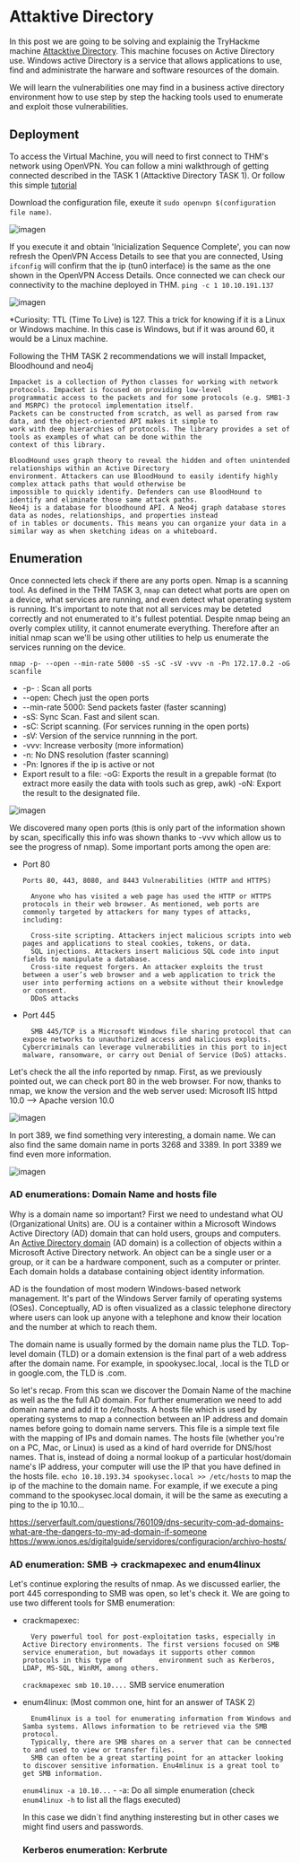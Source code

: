 # Attaktive Directory

In this post we are going to be solving and explainig the TryHackme machine [Attacktive Directory](https://tryhackme.com/room/attacktivedirectory).
This machine focuses on Active Directory use. Windows active Directory is a service that allows applications to use, find and 
administrate the harware and software resources of the domain.

We will learn the vulnerabilities one may find in a business active directory environment how to use step by step the hacking 
tools used to enumerate and exploit those vulnerabilities.

## Deployment

To access the Virtual Machine, you will need to first connect to THM's network using OpenVPN. You can follow a mini walkthrough of 
getting connected described in the TASK 1 (Attacktive Directory TASK 1). Or follow this simple [tutorial](https://www.youtube.com/watch?v=2-cAHdM57sM)

Download the configuration file, exeute it ```sudo openvpn $(configuration file name)```. 

![imagen](https://github.com/user-attachments/assets/a13bc455-010a-49d8-8967-61ae3029807c)


If you execute it and obtain 'Inicialization Sequence Complete', you can now refresh the OpenVPN Access Details to see that you are connected,
Using ```ifconfig``` will confirm that the ip (tun0 interface) is the same as the one shown in the OpenVPN Access Details.
Once connected we can check our connectivity to the machine deployed in THM. ```ping -c 1 10.10.191.137```

![imagen](https://github.com/user-attachments/assets/2d55f321-cc92-4310-a4e5-487551b72776)

*Curiosity: TTL (Time To Live) is 127. This a trick for knowing if it is a Linux or Windows machine. In this case is Windows, but 
if it was around 60, it would be a Linux machine.

Following the THM TASK 2 recommendations we will install Impacket, Bloodhound and neo4j

    Impacket is a collection of Python classes for working with network protocols. Impacket is focused on providing low-level
    programmatic access to the packets and for some protocols (e.g. SMB1-3 and MSRPC) the protocol implementation itself. 
    Packets can be constructed from scratch, as well as parsed from raw data, and the object-oriented API makes it simple to 
    work with deep hierarchies of protocols. The library provides a set of tools as examples of what can be done within the 
    context of this library.

    BloodHound uses graph theory to reveal the hidden and often unintended relationships within an Active Directory 
    environment. Attackers can use BloodHound to easily identify highly complex attack paths that would otherwise be 
    impossible to quickly identify. Defenders can use BloodHound to identify and eliminate those same attack paths. 
    Neo4j is a database for bloodhound API. A Neo4j graph database stores data as nodes, relationships, and properties instead 
    of in tables or documents. This means you can organize your data in a similar way as when sketching ideas on a whiteboard.


## Enumeration

Once connected lets check if there are any ports open. Nmap is a scanning tool. As defined in the THM TASK 3, ```nmap``` can detect what ports are open on a device, what services are running, and even detect what operating system is running. It's important to note that not all services may be deteted correctly and not enumerated to it's fullest potential. Despite nmap being an overly complex utility, it cannot enumerate everything. Therefore after an initial nmap scan we'll be using other utilities to help us enumerate the services running on the device.

```nmap -p- --open --min-rate 5000 -sS -sC -sV -vvv -n -Pn 172.17.0.2 -oG scanfile```

- -p- : Scan all ports
- --open: Chech just the open ports
- --min-rate 5000: Send packets faster (faster scanning)
- -sS: Sync Scan. Fast and silent scan.
- -sC: Script scanning. (For services running in the open ports)
- -sV: Version of the service runnning in the port.
- -vvv: Increase verbosity (more information)
- -n: No DNS resolution (faster scanning)
- -Pn: Ignores if the ip is active or not
- Export result to a file:
   -oG: Exports the result in a grepable format (to extract more easily the data with tools such as grep, awk)
   -oN: Export the result to the designated file.

![imagen](https://github.com/user-attachments/assets/b1cf16cc-e2d1-437f-957e-f030447f5f68)

We discovered many open ports (this is only part of the information shown by scan, specifically this info was shown thanks to -vvv which allow us to see the progress of nmap).
Some important ports among the open are:
- Port 80

      Ports 80, 443, 8080, and 8443 Vulnerabilities (HTTP and HTTPS)
        
        Anyone who has visited a web page has used the HTTP or HTTPS protocols in their web browser. As mentioned, web ports are commonly targeted by attackers for many types of attacks, including:
    
        Cross-site scripting. Attackers inject malicious scripts into web pages and applications to steal cookies, tokens, or data.
        SQL injections. Attackers insert malicious SQL code into input fields to manipulate a database.
        Cross-site request forgers. An attacker exploits the trust between a user’s web browser and a web application to trick the user into performing actions on a website without their knowledge or consent.
        DDoS attacks

- Port 445

        SMB 445/TCP is a Microsoft Windows file sharing protocol that can expose networks to unauthorized access and malicious exploits. Cybercriminals can leverage vulnerabilities in this port to inject malware, ransomware, or carry out Denial of Service (DoS) attacks.

Let's check the all the info reported by nmap.
First, as we previously pointed out, we can check port 80 in the web browser. For now, thanks to nmap, we know the version and the web server used: Microsoft IIS httpd 10.0 --> Apache version 10.0

![imagen](https://github.com/user-attachments/assets/91f53b14-2f7b-4b59-83a2-6bd4bead395c)

In port 389, we find something very interesting, a domain name. We can also find the same domain name in ports 3268 and 3389. In port 3389 we find even more information.

![imagen](https://github.com/user-attachments/assets/b1f408bf-e5ec-4b4b-8027-6d2a166df17c)

### AD enumerations: Domain Name and hosts file
Why is a domain name so important? First we need to undestand what OU (Organizational Units) are. OU is a container within a Microsoft Windows Active Directory (AD) domain that can hold users, groups and computers. 
An [Active Directory domain](https://www.techtarget.com/searchwindowsserver/definition/Active-Directory-domain-AD-domain) (AD domain) is a collection of objects within a Microsoft Active Directory network. An object can be a single user or a group, or it can be a hardware component, such as a computer or printer. Each domain holds a database containing object identity information.

AD is the foundation of most modern Windows-based network management. It's part of the Windows Server family of operating systems (OSes). Conceptually, AD is often visualized as a classic telephone directory where users can look up anyone with a telephone and know their location and the number at which to reach them.

The domain name is usually formed by the domain name plus the TLD. Top-level domain (TLD) or a domain extension is the final part of a web address after the domain name. For example, in spookysec.local, .local is the TLD or in google.com, the TLD is .com.

So let's recap. From this scan we discover the Domain Name of the machine as well as the the full AD domain. For further enumeration we need to add domain name and add it to /etc/hosts.
A hosts file which is used by operating systems to map a connection between an IP address and domain names before going to domain name servers. This file is a simple text file with the mapping of IPs and domain names.
The hosts file (whether you're on a PC, Mac, or Linux) is used as a kind of hard override for DNS/host names. That is, instead of doing a normal lookup of a particular host/domain name's IP address, your computer will use the IP that you have defined in the hosts file.
```echo 10.10.193.34 spookysec.local >> /etc/hosts``` to map the ip of the machine to the domain name. For example, if we execute a ping command to the spookysec.local domain, it will be the same as executing a ping to the ip 10.10...

https://serverfault.com/questions/760109/dns-security-com-ad-domains-what-are-the-dangers-to-my-ad-domain-if-someone
https://www.ionos.es/digitalguide/servidores/configuracion/archivo-hosts/

### AD enumeration: SMB -> crackmapexec and enum4linux

Let's continue exploring the results of nmap. As we discussed earlier, the port 445 corresponding to SMB was open, so let's check it. We are going to use two different tools for SMB enumeration:

- crackmapexec:

        Very powerful tool for post-exploitation tasks, especially in Active Directory environments. The first versions focused on SMB service enumeration, but nowadays it supports other common protocols in this type of         environment such as Kerberos, LDAP, MS-SQL, WinRM, among others.

    ```crackmapexec smb 10.10....``` SMB service enumeration
  
    
- enum4linux: (Most common one, hint for an answer of TASK 2)

        Enum4linux is a tool for enumerating information from Windows and Samba systems. Allows information to be retrieved via the SMB protocol.
        Typically, there are SMB shares on a server that can be connected to and used to view or transfer files.
        SMB can often be a great starting point for an attacker looking to discover sensitive information. Enu4mlinux is a great tool to get SMB information.
        
    ```enum4linux -a 10.10...```
      - -a: Do all simple enumeration (check ```enum4linux -h``` to list all the flags executed)

     In this case we didn´t find anything insteresting but in other cases we might find users and passwords.

  ### Kerberos enumeration: Kerbrute
  


